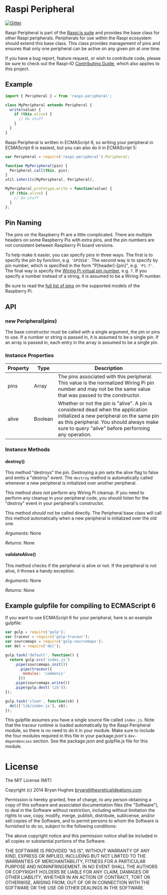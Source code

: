 Raspi Peripheral
================

[![Gitter](https://badges.gitter.im/Join%20Chat.svg)](https://gitter.im/nebrius/raspi-io?utm_source=badge&utm_medium=badge&utm_campaign=pr-badge&utm_content=badge)

Raspi Peripheral is part of the [Raspi.js suite](https://github.com/nebrius/raspi) and provides the base class for other Raspi peripherals. Peripherals for use within the Raspi ecosystem should extend this base class. This class provides management of pins and ensures that only one peripheral can be active on any given pin at one time.

If you have a bug report, feature request, or wish to contribute code, please be sure to check out the Raspi-IO [Contributing Guide](https://github.com/nebrius/raspi-io/blob/master/CONTRIBUTING.md), which also applies to this project.

## Example

```JavaScript
import { Peripheral } = from 'raspi-peripheral';

class MyPeripheral extends Peripheral {
  write(value) {
    if (this.alive) {
      // Do stuff
    }
  }
}
```

Raspi Peripheral is written in ECMAScript 6, so writing your peripheral in ECMAScript 6 is easiest, but you can also do it in ECMAScript 5:

```JavaScript
var Peripheral = require('raspi-peripheral').Peripheral;

function MyPeripheral(pin) {
  Peripheral.call(this, pin);
}
util.inherits(MyPeripheral, Peripheral);

MyPeripheral.prototype.write = function(value) {
  if (this.alive) {
    // Do stuff
  }
};
```

## Pin Naming

The pins on the Raspberry Pi are a little complicated. There are multiple headers on some Raspberry Pis with extra pins, and the pin numbers are not consistent between Raspberry Pi board versions.

To help make it easier, you can specify pins in three ways. The first is to specify the pin by function, e.g. ```'GPIO18'```. The second way is to specify by pin number, which is specified in the form "P[header]-[pin]", e.g. ```'P1-7'```. The final way is specify the [Wiring Pi virtual pin number](http://wiringpi.com/pins/), e.g. ```7```. If you specify a number instead of a string, it is assumed to be a Wiring Pi number.

Be sure to read the [full list of pins](https://github.com/nebrius/raspi-io/wiki/Pin-Information) on the supported models of the Raspberry Pi.

## API

### new Peripheral(pins)

The base constructor must be called with a single argument, the pin or pins to use. If a number or string is passed in, it is assumed to be a single pin. If an array is passed in, each entry in the array is assumed to be a single pin.

### Instance Properties

<table>
  <thead>
    <tr>
      <th>Property</th>
      <th>Type</th>
      <th>Description</th>
    </tr>
  </thead>
  <tr>
    <td>pins</td>
    <td>Array</td>
    <td>The pins associated with this peripheral. This value is the normalized Wiring Pi pin number and may not be the same value that was passed to the constructor.</td>
  </tr>
  <tr>
    <td>alive</td>
    <td>Boolean</td>
    <td>Whether or not the pin is "alive". A pin is considered dead when the application initialized a new peripheral on the same pin as this peripheral. You should always make sure to query "alive" before performing any operation.</td>
  </tr>
</table>

### Instance Methods

#### destroy()

This method "destroys" the pin. Destroying a pin sets the alive flag to false and emits a "destroy" event. The ```destroy``` method is automatically called whenever a new peripheral is initialized over another peripheral.

This method _does not_ perform any Wiring Pi cleanup. If you need to perform any cleanup in your peripheral code, you should listen for the "destroy" event in your peripheral's constructor.

This method _should not_ be called directly. The Peripheral base class will call this method automatically when a new peripheral is initialized over the old one.

_Arguments_: None

_Returns_: None

#### validateAlive()

This method checks if the peripheral is alive or not. If the peripheral is not alive, it throws a handy exception.

_Arguments_: None

_Returns_: None

## Example gulpfile for compiling to ECMAScript 6

If you want to use ECMAScript 6 for your peripheral, here is an example gulpfile:

```JavaScript
var gulp = require('gulp');
var traceur = require('gulp-traceur');
var sourcemaps = require('gulp-sourcemaps');
var del = require('del');

gulp.task('default', function() {
  return gulp.src('index.js')
    .pipe(sourcemaps.init())
      .pipe(traceur({
        modules: 'commonjs'
      }))
    .pipe(sourcemaps.write())
    .pipe(gulp.dest('lib'));
});

gulp.task('clean', function(cb) {
  del(['lib/index.js'], cb);
});
```

This gulpfile assumes you have a single source file called ```index.js```. Note that the traceur runtime is loaded automatically by the Raspi Peripheral module, so there is no need to do it in your module. Make sure to include the four modules required in this file in your package.json's ```dev-dependencies``` section. See the package.json and gulpfile.js file for this module.

License
=======

The MIT License (MIT)

Copyright (c) 2014 Bryan Hughes bryan@theoreticalideations.com

Permission is hereby granted, free of charge, to any person obtaining a copy
of this software and associated documentation files (the "Software"), to deal
in the Software without restriction, including without limitation the rights
to use, copy, modify, merge, publish, distribute, sublicense, and/or sell
copies of the Software, and to permit persons to whom the Software is
furnished to do so, subject to the following conditions:

The above copyright notice and this permission notice shall be included in
all copies or substantial portions of the Software.

THE SOFTWARE IS PROVIDED "AS IS", WITHOUT WARRANTY OF ANY KIND, EXPRESS OR
IMPLIED, INCLUDING BUT NOT LIMITED TO THE WARRANTIES OF MERCHANTABILITY,
FITNESS FOR A PARTICULAR PURPOSE AND NONINFRINGEMENT. IN NO EVENT SHALL THE
AUTHORS OR COPYRIGHT HOLDERS BE LIABLE FOR ANY CLAIM, DAMAGES OR OTHER
LIABILITY, WHETHER IN AN ACTION OF CONTRACT, TORT OR OTHERWISE, ARISING FROM,
OUT OF OR IN CONNECTION WITH THE SOFTWARE OR THE USE OR OTHER DEALINGS IN
THE SOFTWARE.
